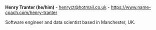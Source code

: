 **Henry Tranter (he/him)** - henryct@hotmail.co.uk - https://www.name-coach.com/henry-tranter

Software engineer and data scientist based in Manchester, UK.
